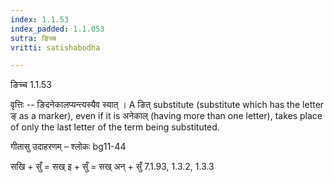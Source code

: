 ```yaml
---
index: 1.1.53
index_padded: 1.1.053
sutra: ङिच्च
vritti: satishabodha

---
```

 ङिच्च 1.1.53 


वृत्तिः -- ङिदनेकालप्यन्त्यस्यैव स्यात् । A ङित् substitute (substitute which has the letter ङ् as a marker), even if it is अनेकाल् (having more than one letter), takes place of only the last letter of the term being substituted. 


गीतासु उदाहरणम् – श्लोकः bg11-44 


सखि + सुँ = सख् इ + सुँ = सख् अन् + सुँ 7.1.93, 1.3.2, 1.3.3 